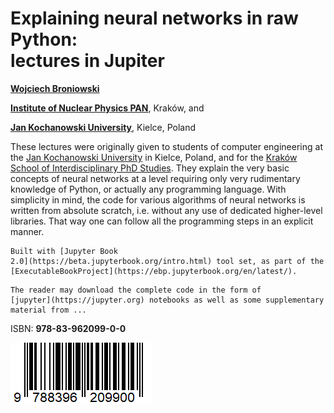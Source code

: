 # Explaining neural networks in raw Python: <br> lectures in Jupiter

 [**Wojciech Broniowski**](https://www.ujk.edu.pl/~broniows)

[**Institute of Nuclear Physics PAN**](https://www.ifj.edu.pl), Kraków, and

[**Jan Kochanowski University**](https://www.ujk.edu.pl), Kielce, Poland


These lectures were originally given to students of computer engineering at the [Jan Kochanowski University](https://www.ujk.edu.pl) in Kielce, Poland, and for
the [Kraków School of Interdisciplinary PhD Studies](https://kisd.ifj.edu.pl/news/). They explain the very basic concepts of neural networks at a level requiring only very rudimentary knowledge of Python, or actually any programming language. With simplicity in mind, the code for various algorithms of neural networks is written from absolute scratch, i.e. without any use of dedicated higher-level libraries. That way one can follow all the programming steps in an explicit manner.

```{note}
Built with [Jupyter Book
2.0](https://beta.jupyterbook.org/intro.html) tool set, as part of the
[ExecutableBookProject](https://ebp.jupyterbook.org/en/latest/).  
```

```{important}
The reader may download the complete code in the form of 
[jupyter](https://jupyter.org) notebooks as well as some supplementary material from ... 
```

 ISBN: **978-83-962099-0-0**

![](images/barcode.gif)
